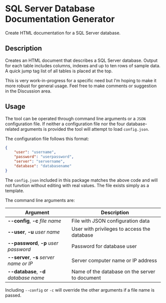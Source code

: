 # SQL Server Database Documentation Generator

Create HTML documentation for a SQL Server database.

## Description

Creates an HTML document that describes a SQL Server database. Output for each table includes columns, indexes and up to ten rows of sample data. A quick jump tag list of all tables is placed at the top.

This is very work-in-progress for a specific need but I'm hoping to make it more robust for general usage. Feel free to make comments or suggestion in the Discussion area.

## Usage

The tool can be operated through command line arguments or a `JSON` configuration file. If neither a configuration file nor the four database-related arguments is provided the tool will attempt to load `config.json`.

The configuration file follows this format:

```json
{
    "user": "username",
    "password": "userpassword",
    "server": "servername",
    "database": "databasename"
}
```

The `config.json` included in this package matches the above code and will not funvtion without editing with real values. The file exists simply as a template.

The command line arguments are:

| Argument | Description |
| --- | --- |
| **--config**, **-c** *file name* | File with JSON configuration data |
| **--user**, **-u** *user name* | User with privileges to access the database |
| **--password**, **-p** *user password* | Password for database user |
| **--server**, **-s** *server name or IP* | Server computer name or IP address |
| **--database**, **-d** *database name* | Name of the database on the server to document |

Including `--config` or `-c` will override the other arguments if a file name is passed.
